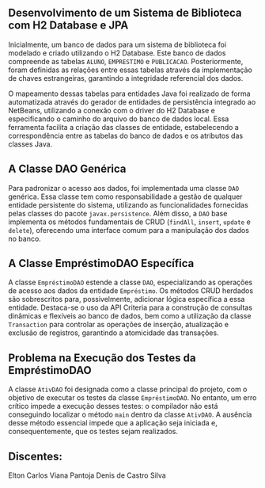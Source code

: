 ## Desenvolvimento de um Sistema de Biblioteca com H2 Database e JPA

Inicialmente, um banco de dados para um sistema de biblioteca foi modelado e criado utilizando o H2 Database. Este banco de dados compreende as tabelas `ALUNO`, `EMPRESTIMO` e `PUBLICACAO`. Posteriormente, foram definidas as relações entre essas tabelas através da implementação de chaves estrangeiras, garantindo a integridade referencial dos dados.

O mapeamento dessas tabelas para entidades Java foi realizado de forma automatizada através do gerador de entidades de persistência integrado ao NetBeans, utilizando a conexão com o driver do H2 Database e especificando o caminho do arquivo do banco de dados local. Essa ferramenta facilita a criação das classes de entidade, estabelecendo a correspondência entre as tabelas do banco de dados e os atributos das classes Java.

## A Classe DAO Genérica

Para padronizar o acesso aos dados, foi implementada uma classe `DAO` genérica. Essa classe tem como responsabilidade a gestão de qualquer entidade persistente do sistema, utilizando as funcionalidades fornecidas pelas classes do pacote `javax.persistence`. Além disso, a `DAO` base implementa os métodos fundamentais de CRUD (`findAll`, `insert`, `update` e `delete`), oferecendo uma interface comum para a manipulação dos dados no banco.

## A Classe EmpréstimoDAO Específica

A classe `EmpréstimoDAO` estende a classe `DAO`, especializando as operações de acesso aos dados da entidade `Empréstimo`. Os métodos CRUD herdados são sobrescritos para, possivelmente, adicionar lógica específica a essa entidade. Destaca-se o uso da API Criteria para a construção de consultas dinâmicas e flexíveis ao banco de dados, bem como a utilização da classe `Transaction` para controlar as operações de inserção, atualização e exclusão de registros, garantindo a atomicidade das transações.

## Problema na Execução dos Testes da EmpréstimoDAO

A classe `AtivDAO` foi designada como a classe principal do projeto, com o objetivo de executar os testes da classe `EmpréstimoDAO`. No entanto, um erro crítico impede a execução desses testes: o compilador não está conseguindo localizar o método `main` dentro da classe `AtivDAO`. A ausência desse método essencial impede que a aplicação seja iniciada e, consequentemente, que os testes sejam realizados.

## Discentes:
Elton Carlos Viana Pantoja
Denis de Castro Silva
